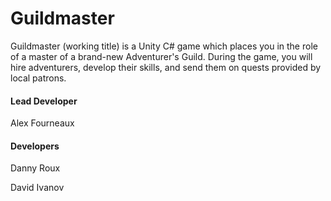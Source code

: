 # Guildmaster

Guildmaster (working title) is a Unity C# game which places you in the role of a master of a brand-new Adventurer's Guild. During the game, you will hire adventurers, develop their skills, and send them on quests provided by local patrons.

#### Lead Developer
Alex Fourneaux

#### Developers
Danny Roux

David Ivanov
